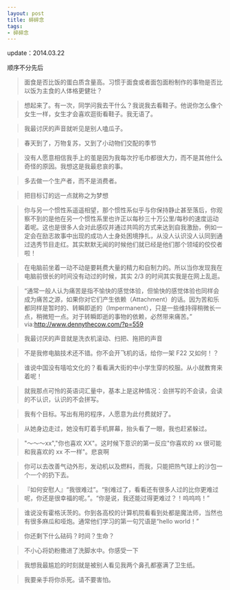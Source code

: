 ```yaml
---
layout: post
title: 碎碎念
tags: 
- 碎碎念
---
```


update：2014.03.22

顺序不分先后

> 面食是否比饭的蛋白质含量高。习惯于面食或者面包面粉制作的事物是否比以饭为主食的人体格更健壮？

> 想起来了。有一次，同学问我去干什么？我说我去看鞋子。他说你怎么像个女生一样，女生才会喜欢逛街看鞋子。我无语了。

> 我最讨厌的声音就听见是别人嗑瓜子。

> 春天到了，万物复苏，又到了小动物们交配的季节

> 没有人愿意相信我手上的茧是因为我每次拧毛巾都很大力，而不是其他什么奇怪的原因。我想这是我最悲哀的事。

> 多去做一个生产者，而不是消费者。

> 把目标订的远一点就称之为梦想

> 你与另一个惯性系遥遥相望，那个惯性系似乎与你保持静止甚至落后，你观察不到的是他在另一个惯性系里也许正以每秒三十万公里/每秒的速度运动着呢。这也是很多人会对此感叹并通过共鸣的方式来达到自我激励，例如一定会在励志故事中出现的成功人士身处困境挣扎，从没人认识没人认同到通过选秀节目走红。其实默默无闻的时候他们就已经是他们那个领域的佼佼者啦！

> 在电脑前坐着一动不动是要耗费大量的精力和自制力的。所以当你发现我在电脑前很长的时间没有动过的时候，其实 2/3 的时间其实我是在网上乱逛。

> “通常一般人认为痛苦是指不愉快的感觉体验，但愉快的感觉体验也同样会成为痛苦之源，如果你对它们产生依赖（Attachment）的话。因为苦和乐都同样是暂时的、转瞬即逝的（Impermanent），只是一些维持得稍微长一点，稍微短一点。对于转瞬即逝的事物的依赖，必然带来痛苦。” via:http://www.dennythecow.com/?p=559

> 我最讨厌的声音就是洗衣机滚动、扫把、拖把的声音

> 不是我修电脑技术还不错。你不会开飞机的话，给你一架 F22 又如何！？

> 谁说中国没有嘻哈文化的？看看满大街的中小学生穿的校服。从小就教育来着呢！

> 就我那点可怜的英语词汇量中，基本上是这种情况：会拼写的不会读，会读的不认识，认识的不会拼写。

> 我有个目标。写出有用的程序，人愿意为此付费就好了。

> 从她身边走过，她没有盯着手机屏幕，抬头看了一眼，我也赶紧躲过。

> "～～～xx","你也喜欢 XX"。这时候下意识的第一反应"你喜欢的 xx 很可能和我喜欢的 xx 不一样"。悲哀啊

> 你可以去改善气动外形，发动机以及燃料，而我，只能把热气球上的沙包一个一个的扔下去。

> 『如何安慰人』“我很难过”。“别难过了，看看还有很多人过的比你更难过呢，你还是很幸福的呢。”。“你是说，我还能过得更难过？！呜呜呜！”

> 谁说没有霍格沃茨的。你到各高校的计算机院看看到处都是魔法师，当然也有很多麻瓜和哑炮。通常他们学习的第一句咒语是“hello world！”

> 你还剩下什么砝码？时间？生命？

> 不小心将奶粉撒进了洗脚水中。你感受一下

> 我想我最尴尬的时刻就是被别人看见我两个鼻孔都塞满了卫生纸。

> 我要亲手将你杀死。请不要害怕。